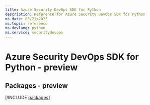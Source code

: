 ```yaml
---
title: Azure Security DevOps SDK for Python
description: Reference for Azure Security DevOps SDK for Python
ms.date: 05/21/2025
ms.topic: reference
ms.devlang: python
ms.service: securitydevops
---
```

# Azure Security DevOps SDK for Python - preview
## Packages - preview
[!INCLUDE [packages](security-devops-index.md)]